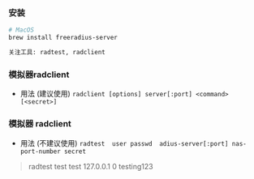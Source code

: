 ### 安装
``` bash
# MacOS
brew install freeradius-server

关注工具: radtest, radclient
```

### 模拟器radclient 
- 用法 (建议使用)
`radclient [options] server[:port] <command> [<secret>]`


### 模拟器 radclient
- 用法 (不建议使用)
`radtest  user passwd  adius-server[:port] nas-port-number secret`
> radtest  test  test  127.0.0.1  0  testing123
